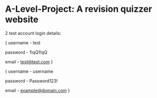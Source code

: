 # A-Level-Project: A revision quizzer website

2 test account login details:

{
username    - test

password    - 1!qQ1!qQ

email       - test@test.com
}

{
username    - username

password    - Password123!

email       - example@domain.com
}